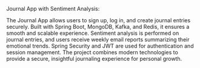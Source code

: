 Journal App with Sentiment Analysis:

The Journal App allows users to sign up, log in, and create journal entries securely. Built with Spring Boot, MongoDB, Kafka, and Redis, it ensures a smooth and scalable experience. Sentiment analysis is performed on journal entries, and users receive weekly email reports summarizing their emotional trends. Spring Security and JWT are used for authentication and session management. The project combines modern technologies to provide a secure, insightful journaling experience for personal growth.


  
